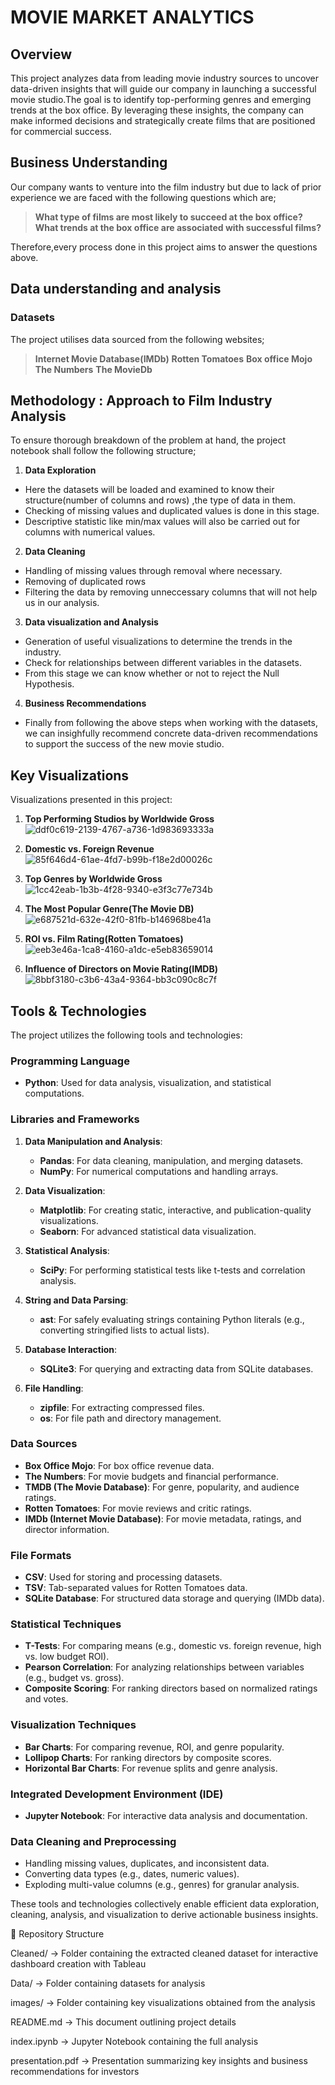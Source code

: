 # MOVIE MARKET ANALYTICS
## Overview
This project analyzes data from leading movie industry sources to uncover data-driven insights that will guide our company in launching a successful movie studio.The goal is to identify top-performing genres and emerging trends at the box office. By leveraging these insights, the company can make informed decisions and strategically create films that are positioned for commercial success.

## Business Understanding
Our company wants to venture into the film industry but due to lack of prior experience we are faced with the following questions which are;

> **What type of films are most likely to succeed at the box office?**
> **What trends at the box office are associated with successful films?**

Therefore,every process done in this project aims to answer the questions above.

## Data understanding and analysis
### Datasets
The project utilises data sourced from the following websites;
> **Internet Movie Database(IMDb)**
> **Rotten Tomatoes**
> **Box office Mojo**
> **The Numbers**
> **The MovieDb**

## Methodology : Approach to Film Industry Analysis
To ensure thorough breakdown of the problem at hand, the project notebook shall follow the following structure;
1. **Data Exploration**
- Here the datasets will be loaded and examined to know their structure(number of columns and rows) ,the type of data in them.
- Checking of missing values and duplicated values is done in this stage.
- Descriptive statistic like min/max values will also be carried out for columns with numerical values.
2. **Data Cleaning**
- Handling of missing values through removal where necessary.
- Removing of duplicated rows
- Filtering the data by removing unneccessary columns that will not help us in our analysis.
3. **Data visualization and Analysis**
- Generation of useful visualizations to determine the trends in the industry.
- Check for relationships between different variables in the datasets.
- From this stage we can know whether or not to reject the Null Hypothesis.
4. **Business Recommendations**
- Finally from following the above steps when working with the datasets, we can insighfully
recommend concrete data-driven recommendations to support the success of the new movie studio.

## Key Visualizations
Visualizations presented in this project:
1. **Top Performing Studios by Worldwide Gross**
![ddf0c619-2139-4767-a736-1d983693333a](https://github.com/user-attachments/assets/02557c54-a62f-4160-a3ba-01730e61ea62)

2. **Domestic vs. Foreign Revenue**
![85f646d4-61ae-4fd7-b99b-f18e2d00026c](https://github.com/user-attachments/assets/8f31c56a-21a4-4cff-a6a4-3a1a06f4cbfe)

3. **Top Genres by Worldwide Gross**
![1cc42eab-1b3b-4f28-9340-e3f3c77e734b](https://github.com/user-attachments/assets/f26a5fac-9f2a-4a5b-bade-cfe3ef7b8500)

4. **The Most Popular Genre(The Movie DB)**
 ![e687521d-632e-42f0-81fb-b146968be41a](https://github.com/user-attachments/assets/f0b61abf-70ca-4042-b111-6d82ad80a421)

5. **ROI vs. Film Rating(Rotten Tomatoes)**
![eeb3e46a-1ca8-4160-a1dc-e5eb83659014](https://github.com/user-attachments/assets/86e413cd-5475-4b9e-89e1-3927da9434b2)

6. **Influence of Directors on Movie Rating(IMDB)**
![8bbf3180-c3b6-43a4-9364-bb3c090c8c7f](https://github.com/user-attachments/assets/d580ab46-b044-4652-a2c6-5ced0a5b669b)

## Tools & Technologies
The project utilizes the following tools and technologies:

### **Programming Language**
- **Python**: Used for data analysis, visualization, and statistical computations.

### **Libraries and Frameworks**
1. **Data Manipulation and Analysis**:
   - **Pandas**: For data cleaning, manipulation, and merging datasets.
   - **NumPy**: For numerical computations and handling arrays.

2. **Data Visualization**:
   - **Matplotlib**: For creating static, interactive, and publication-quality visualizations.
   - **Seaborn**: For advanced statistical data visualization.

3. **Statistical Analysis**:
   - **SciPy**: For performing statistical tests like t-tests and correlation analysis.

4. **String and Data Parsing**:
   - **ast**: For safely evaluating strings containing Python literals (e.g., converting stringified lists to actual lists).

5. **Database Interaction**:
   - **SQLite3**: For querying and extracting data from SQLite databases.

6. **File Handling**:
   - **zipfile**: For extracting compressed files.
   - **os**: For file path and directory management.

### **Data Sources**
- **Box Office Mojo**: For box office revenue data.
- **The Numbers**: For movie budgets and financial performance.
- **TMDB (The Movie Database)**: For genre, popularity, and audience ratings.
- **Rotten Tomatoes**: For movie reviews and critic ratings.
- **IMDb (Internet Movie Database)**: For movie metadata, ratings, and director information.

### **File Formats**
- **CSV**: Used for storing and processing datasets.
- **TSV**: Tab-separated values for Rotten Tomatoes data.
- **SQLite Database**: For structured data storage and querying (IMDb data).

### **Statistical Techniques**
- **T-Tests**: For comparing means (e.g., domestic vs. foreign revenue, high vs. low budget ROI).
- **Pearson Correlation**: For analyzing relationships between variables (e.g., budget vs. gross).
- **Composite Scoring**: For ranking directors based on normalized ratings and votes.

### **Visualization Techniques**
- **Bar Charts**: For comparing revenue, ROI, and genre popularity.
- **Lollipop Charts**: For ranking directors by composite scores.
- **Horizontal Bar Charts**: For revenue splits and genre analysis.

### **Integrated Development Environment (IDE)**
- **Jupyter Notebook**: For interactive data analysis and documentation.

### **Data Cleaning and Preprocessing**
- Handling missing values, duplicates, and inconsistent data.
- Converting data types (e.g., dates, numeric values).
- Exploding multi-value columns (e.g., genres) for granular analysis.

These tools and technologies collectively enable efficient data exploration, cleaning, analysis, and visualization to derive actionable business insights.

📂 Repository Structure

Cleaned/ → Folder containing the extracted cleaned dataset for interactive dashboard creation with Tableau

Data/ → Folder containing datasets for analysis

images/ → Folder containing key visualizations obtained from the analysis

README.md → This document outlining project details

index.ipynb → Jupyter Notebook containing the full analysis

presentation.pdf → Presentation summarizing key insights and business recommendations for investors


